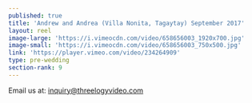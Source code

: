 ```yaml
---
published: true
title: 'Andrew and Andrea (Villa Nonita, Tagaytay) September 2017'
layout: reel
image-large: 'https://i.vimeocdn.com/video/658656003_1920x700.jpg'
image-small: 'https://i.vimeocdn.com/video/658656003_750x500.jpg'
link: 'https://player.vimeo.com/video/234264909'
type: pre-wedding
section-rank: 9
---
```

Email us at: inquiry@threelogyvideo.com
